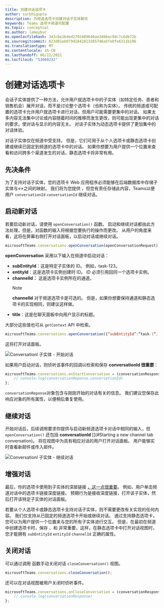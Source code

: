```yaml
---
title: 创建对话选项卡
author: surbhigupta
description: 为频道选项卡创建对话子实体聊天
keywords: Teams 选项卡频道可配置
ms.topic: conceptual
ms.author: lomeybur
ms.openlocfilehash: 343cbe26ded2792489640ae3d86ec94c7c6db72b
ms.sourcegitcommit: 623d81eb079d1842813265746a5fe0fe6311b196
ms.translationtype: MT
ms.contentlocale: zh-CN
ms.lasthandoff: 06/22/2021
ms.locfileid: "53069232"
---
```

# <a name="create-conversational-tabs"></a>创建对话选项卡

会话子实体提供了一种方法，允许用户就选项卡中的子实体（如特定任务、患者和销售机会）展开对话，而不是讨论整个选项卡（也称为实体）。 传统的频道或可配置的选项卡允许用户就选项卡进行对话，但用户可能需要更集中的对话。 如果太多内容无法集中讨论或内容随着时间的推移而发生更改，则可能出现更集中的对话的要求，使对话与显示的内容无关。 对话子实体为动态选项卡提供了更加集中的对话体验。

对话子实体仅在频道中受支持。 但是，它们可用于从个人选项卡或静态选项卡创建或继续已固定到频道的选项卡中的对话。 如果你想要为用户提供一个位置来查看和访问跨多个渠道发生的对话，静态选项卡将非常有用。

## <a name="prerequisites"></a>先决条件

为了支持对话子实体，您的选项卡 Web 应用程序必须能够在后端数据库中存储子实体与↔之间的映射。 我们将为您提供 ，但您有责任存储此内容，Teams以便用户 `conversationId` `conversationId` 继续对话。

## <a name="start-a-new-conversation"></a>启动新对话

若要启动新对话，请使用 `openConversation()` 函数。 启动和继续对话都由此方法处理，但是，对函数的输入将根据您要执行的操作而更改。 从用户的角度来看，这将在屏幕右侧打开对话面板，以启动对话或继续对话。

``` javascript
microsoftTeams.conversations.openConversation(openConversationRequest);
```

**openConversation** 采用以下输入在频道中启动对话：

* **subEntityId**：这是特定子实体的 ID。 例如，task-123。
* **entityId**：这是选项卡实例创建时 ID。 ID 必须引用回同一个选项卡实例。
* **channelId：** 这是选项卡实例所在的通道。
   > [!NOTE]
   > **channelId** 对于频道选项卡是可选的。 但是，如果你想要保持通道和静态选项卡的实现相同，则建议这样做。
* **title**：这是在聊天面板中向用户显示的标题。

大部分这些值也可从 `getContext` API 中检索。

```javascript
microsoftTeams.conversations.openConversation({“subEntityId”:”task-1”, “entityId”: “tabInstanceId-1”, “channelId”: ”19:baa6e71f65b948d189bf5c892baa8e5a@thread.skype”, “title”: "Task Title”});
```

这将打开对话面板。

![Conversationl 子实体 - 开始对话](~/assets/images/tabs/conversational-subentities/start-conversation.png)

如果用户启动对话，则侦听该事件的回调以检索和保存 **conversationId 很重要**：

```javascript
microsoftTeams.conversations.onStartConversation = (conversationResponse) => {
    // console.log(conversationReponse.conversationId)
};
```

`conversationReponse`对象包含与刚刚开始的对话有关的信息。 我们建议您保存此响应对象的所有属性，以便稍后重复使用。

## <a name="continue-a-conversation"></a>继续对话

开始对话后，后续调用要求你提供与启动新频道选项卡对话中相同的输入，但 `openConversation()` 还包括 **conversationId** [](#Starting a new channel tab conversation)。 将在视图中为具有相应对话的用户打开对话面板。 用户能够实时查看新邮件或传入邮件。

![Conversationl 子实体 - 继续对话](~/assets/images/tabs/conversational-subentities/continue-conversation.png)

## <a name="enhance-a-conversation"></a>增强对话

最后，你的选项卡使用到子实体的深层链接 [，这一点很重要](~/concepts/build-and-test/deep-links.md)。 例如，用户单击频道对话中的选项卡链接深度链接。 预期行为是接收深度链接，打开该子实体，然后打开该特定子实体的对话面板。

若要从个人选项卡或静态选项卡支持对话子实体，则不需要更改有关实现的任何内容。 我们仅支持从已固定的频道选项卡开始或继续对话。 通过支持静态选项卡，您可以为用户提供一个位置来与您的所有子实体进行交互。 但是，在最初在频道中创建选项卡时，保存 、和 非常重要，这样，在静态选项卡中打开对话视图时，您才能拥有 `subEntityId` `entityId` `channelId` 正确的属性。

## <a name="close-a-conversation"></a>关闭对话

可以通过调用 函数手动关闭对话 `closeConversation()` 视图。

```javascript
microsoftTeams.conversations.closeConversation();
```

还可以在对话视图被用户关闭时侦听事件。

```javascript
microsoftTeams.conversations.onCloseConversation = (conversationResponse) => {
    // console.log(conversationResponse)
};
```

